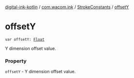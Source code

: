 [digital-ink-kotlin](../../index.md) / [com.wacom.ink](../index.md) / [StrokeConstants](index.md) / [offsetY](./offset-y.md)

# offsetY

`var offsetY: `[`Float`](https://kotlinlang.org/api/latest/jvm/stdlib/kotlin/-float/index.html)

Y dimension offset value.

### Property

`offsetY` - Y dimension offset value.